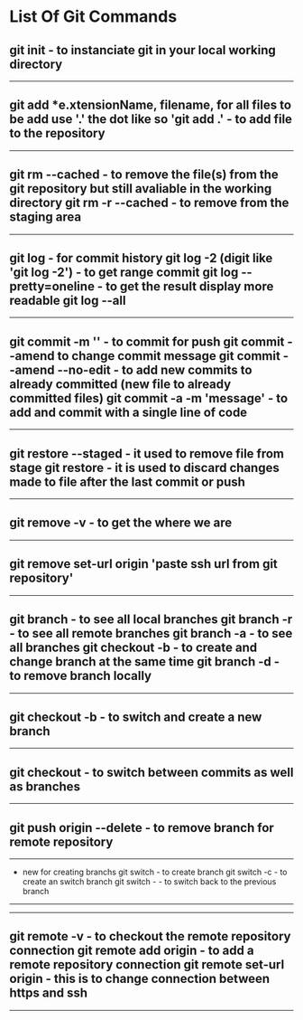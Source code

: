 # List Of Git Commands

git init - to instanciate git in your local working directory
---
---
git add *e.xtensionName, filename, for all files to be add use '.' the dot like so 'git add .' - to add file to the repository
---
---
git rm --cached <file> - to remove the file(s) from the git repository but still avaliable in the working directory
git rm -r --cached <file> - to remove from the staging area
---
---
git log - for commit history
git log -2 (digit like 'git log -2') - to get range commit
git log --pretty=oneline - to get the result display more readable
git log --all
---
---
git commit -m '' - to commit for push
git commit --amend to change commit message
git commit --amend --no-edit - to add new commits to already committed (new file to already committed files)
git commit -a -m 'message' - to add and commit with a single line of code
---
---
git restore --staged <file> - it used to remove file from stage
git restore <file> - it is used to discard changes made to file after the last commit or push
---
---
git remove -v - to get the where we are
---
---
git remove set-url origin 'paste ssh url from git repository'
---
---
git branch - to see all local branches
git branch -r - to see all remote branches
git branch -a - to see all branches
git checkout -b <branchName> - to create and change branch at the same time
git branch -d <branchName> - to remove branch locally
---
---
git checkout -b <nameofbranch> - to switch and create a new branch
---
---
git checkout <commitId> - to switch between commits as well as branches
---
---
git push origin --delete <branchName> - to remove branch for remote repository
---
---
* new for creating branchs
git switch <branchName> - to create branch
git switch -c <branchName> - to create an switch branch
git switch - - to switch back to the previous branch
---
---
git remote -v - to checkout the remote repository connection
git remote add origin <url> - to add a remote repository connection
git remote set-url origin <url either SSH OR HTTPS> - this is to change connection between https and ssh
---
---